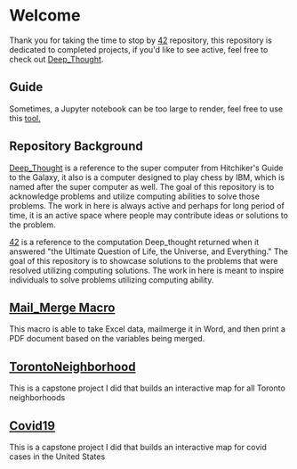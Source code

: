 # Welcome
Thank you for taking the time to stop by [42](https://github.com/MartyMcData/42) repository, this repository is dedicated to completed projects, if you'd like to see active, feel free to check out [Deep_Thought](https://github.com/MartyMcData/Deep_Thought).

## Guide
Sometimes, a Jupyter notebook can be too large to render, feel free to use this [tool.](https://nbviewer.jupyter.org/)

## Repository Background

[Deep_Thought](https://github.com/MartyMcData/Deep_Thought)
is a reference to the super computer from Hitchiker's Guide to the Galaxy, it also is a computer designed to play chess by IBM,
which is named after the super computer as well. The goal of this repository is to acknowledge problems and utilize computing
abilities to solve those problems. The work in here is always active and perhaps for long period of time, it is an active 
space where people may contribute ideas or solutions to the problem.

[42](https://github.com/MartyMcData/42)
is a reference to the computation Deep_thought returned when it answered "the Ultimate Question of Life, 
the Universe, and Everything." The goal of this repository is to showcase solutions to the problems that were resolved utilizing
computing solutions. The work in here is meant to inspire individuals to solve problems utilizing computing ability.

## [Mail_Merge Macro](https://github.com/JonathanDelVecchio/42/blob/main/Mail_MergeMacro.vb)
This macro is able to take Excel data, mailmerge it in Word, and then print a PDF document based on the variables being merged.

## [TorontoNeighborhood](https://github.com/JonathanDelVecchio/42/blob/main/TorontoNeighborhood.ipynb)
This is a capstone project I did that builds an interactive map for all Toronto neighborhoods

## [Covid19](https://github.com/JonathanDelVecchio/42/blob/main/Covid19.ipynb)
This is a capstone project I did that builds an interactive map for covid cases in the United States
